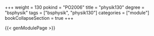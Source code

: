 +++
weight = 130
pokind = "PO2006"
title = "physik130"
degree = "bsphysik"
tags = ["bsphysik", "physik130"]
categories = ["module"]
bookCollapseSection = true
+++

{{< genModulePage >}}
